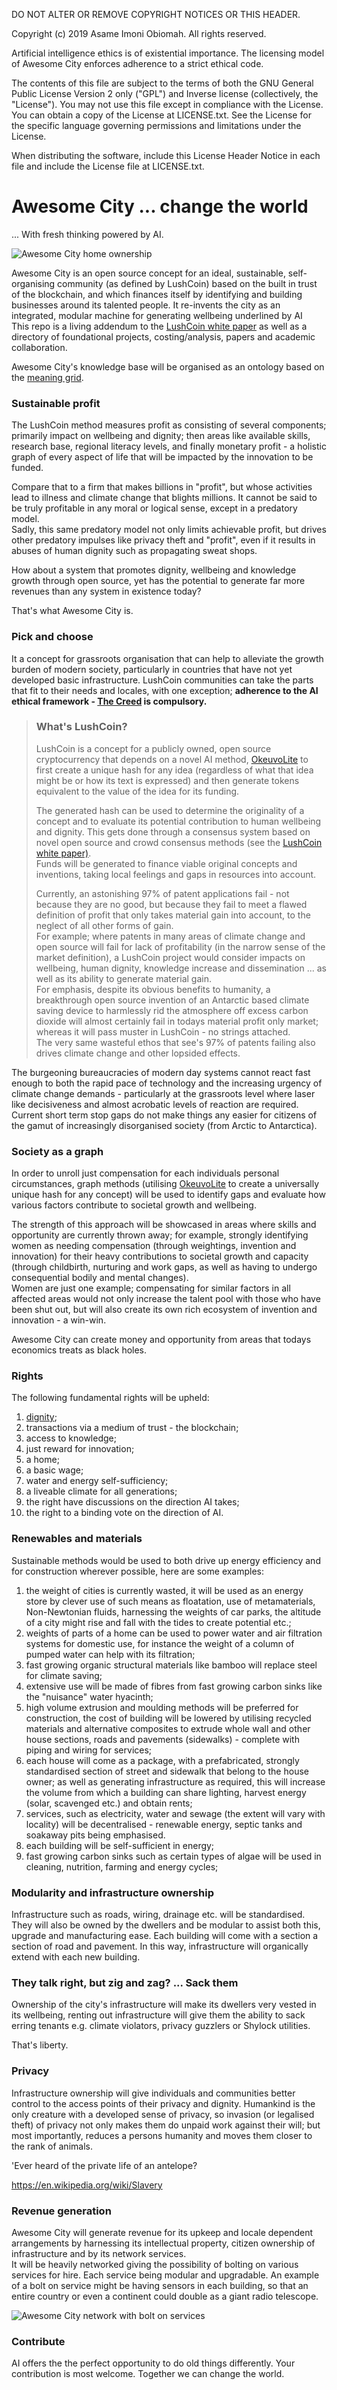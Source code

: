 DO NOT ALTER OR REMOVE COPYRIGHT NOTICES OR THIS HEADER.

Copyright (c) 2019 Asame Imoni Obiomah. All rights reserved.

Artificial intelligence ethics is of existential importance.
The licensing model of Awesome City enforces adherence to a strict ethical code.

The contents of this file are subject to the terms of both the GNU
General Public License Version 2 only ("GPL") and Inverse license (collectively, the "License").  You
may not use this file except in compliance with the License.  You can
obtain a copy of the License at LICENSE.txt.  See the License for the specific
language governing permissions and limitations under the License.

When distributing the software, include this License Header Notice in each
file and include the License file at LICENSE.txt.

# Awesome City ... change the world

... With fresh thinking powered by AI.

![Awesome City home ownership](Images/homeAndInfrastructureOwnership.png?raw=true)

Awesome City is an open source concept for an ideal, sustainable, self-organising community (as defined by LushCoin) based on the built in trust of the blockchain, and which finances itself by identifying and building businesses around its talented people. It re-invents the city as an integrated, modular machine for generating wellbeing underlined by AI<br />This repo  is a living addendum to the [LushCoin white paper](https://github.com/Grand-Axe/LushCoin/raw/master/Docs/LushCoinWhitePaper.pdf) as well as a directory of foundational projects, costing/analysis, papers and academic collaboration.

Awesome City's knowledge base will be organised as an ontology based on the [meaning grid](https://github.com/Grand-Axe/Okeuvo-Lite/).

### Sustainable profit

The LushCoin method measures profit as consisting of several components; primarily impact on wellbeing and dignity; then areas like available skills, research base, regional literacy levels, and finally monetary profit - a holistic graph of every aspect of life that will be impacted by the innovation to be funded.

Compare that to a firm that makes billions in "profit", but whose activities lead to illness and climate change that blights millions. It cannot be said to be truly profitable in any moral or logical sense, except in a predatory model.<br />Sadly, this same predatory model not only limits achievable profit, but drives other predatory impulses like privacy theft and "profit", even if it results in abuses of human dignity such as propagating sweat shops.

How about a system that promotes dignity, wellbeing and knowledge growth through open source, yet has the potential to generate far more revenues than any system in existence today?

That's what Awesome City is.

### Pick and choose

It a concept for grassroots organisation that can help to alleviate the growth burden of modern society, particularly in countries that have not yet developed basic infrastructure. LushCoin communities can take the parts that fit to their needs and locales, with one exception; **adherence to the AI ethical framework - [The Creed](https://github.com/Grand-Axe/The-Creed) is compulsory.**

> ### What's LushCoin?
>
> LushCoin is a concept for a publicly owned, open source cryptocurrency that depends on a novel AI method, [OkeuvoLite](https://github.com/Grand-Axe/Okeuvo-Lite)  to first create a unique hash for any idea (regardless of what that idea might be or how its text is expressed) and then generate tokens equivalent to the value of the idea for its funding.
>
> The generated hash can be used to determine the originality of a concept and to evaluate its potential contribution to human wellbeing and dignity. This gets done through a consensus system based on novel open source and crowd consensus methods (see the [LushCoin white paper)](https://github.com/Grand-Axe/LushCoin/raw/master/Docs/LushCoinWhitePaper.pdf). <br />Funds will be generated to finance viable original concepts and inventions, taking local feelings and gaps in resources into account.
>
> Currently, an astonishing 97% of patent applications fail - not because they are no good, but because they fail to meet a flawed definition of profit that only takes material gain into account, to the neglect of all other forms of gain. <br />For example; where patents in many areas of climate change and open source will fail for lack of profitability (in the narrow sense of the market definition), a LushCoin project would consider impacts on wellbeing, human dignity, knowledge increase and dissemination ... as well as its ability to generate material gain. <br />For emphasis, despite its obvious benefits to humanity, a breakthrough open source invention of an Antarctic based climate saving device to harmlessly rid the atmosphere off excess carbon dioxide will almost certainly fail in todays material profit only market; whereas it will pass muster in LushCoin - no strings attached.<br />The very same wasteful ethos that see's 97% of patents failing also drives climate change and other lopsided effects.

The burgeoning bureaucracies of modern day systems cannot react fast enough to both the rapid pace of technology and the increasing urgency of climate change demands - particularly at the grassroots level where laser like decisiveness and almost acrobatic levels of reaction are required.<br />Current short term stop gaps do not make things any easier for citizens of the gamut of increasingly disorganised society (from Arctic to Antarctica).

### Society as a graph

In order to unroll just compensation for each individuals personal circumstances, graph methods (utilising [OkeuvoLite](https://github.com/Grand-Axe/Okeuvo-Lite) to create a universally unique hash for any concept) will be used to identify gaps and evaluate how various factors contribute to societal growth and wellbeing. 

The strength of this approach will be showcased in areas where skills and opportunity are currently thrown away; for example, strongly identifying women as needing compensation (through weightings, invention and innovation) for their heavy contributions to societal growth and capacity (through childbirth, nurturing and work gaps, as well as having to undergo consequential bodily and mental changes).<br />Women are just one example; compensating for similar factors in all affected areas would not only increase the talent pool with those who have been shut out, but will also create its own rich ecosystem of invention and innovation - a win-win.

Awesome City can create money and opportunity from areas that todays economics treats as black holes.

### Rights

The following fundamental rights will be upheld:

1. [dignity](https://en.wikipedia.org/wiki/Dignity);
2. transactions via a medium of trust - the blockchain;
3. access to knowledge;
4. just reward for innovation;
5. a home;
6. a basic wage;
7. water and energy self-sufficiency;
8. a liveable climate for all generations;
9. the right have discussions on the direction AI takes;
10. the right to a binding vote on the direction of AI.

### Renewables and materials

Sustainable methods would be used to both drive up energy efficiency and for construction wherever possible, here are some examples:

1. the weight of cities is currently wasted, it will be used as an energy store by clever use of such means as floatation, use of metamaterials, Non-Newtonian fluids, harnessing the weights of car parks, the altitude of a city might rise and fall with the tides to create potential etc.;
2. weights of parts of a home can be used to power water and air filtration systems for domestic use, for instance the weight of a column of pumped water can help with its filtration;
3. fast growing organic structural materials like bamboo will replace steel for climate saving;
4. extensive use will be made of fibres from fast growing carbon sinks like the "nuisance" water hyacinth;
5. high volume extrusion and moulding methods will be preferred for construction, the cost of building will be lowered by utilising recycled materials and alternative composites to extrude whole wall and other house sections, roads and pavements (sidewalks) - complete with piping and wiring for services;
6. each house will come as a package, with a prefabricated, strongly standardised section of street and sidewalk that belong to the house owner; as well as generating infrastructure as required, this will increase the volume from which a building can share lighting, harvest energy (solar, scavenged etc.) and obtain rents;
7. services, such as electricity, water and sewage (the extent will vary with locality) will be decentralised - renewable energy, septic tanks and soakaway pits being emphasised.
8. each building will be self-sufficient in energy;
9. fast growing carbon sinks such as certain types of algae will be used in cleaning, nutrition, farming and energy cycles;

### Modularity and infrastructure ownership

Infrastructure such as roads, wiring, drainage etc. will be standardised. They will also be owned by the dwellers and be modular to assist both this, upgrade and manufacturing ease. Each building will come with a section a section of road and pavement. In this way, infrastructure will organically extend with each new building.

### They talk right, but zig and zag? ... Sack them

Ownership of the city's infrastructure will make its dwellers very vested in its wellbeing,  renting out  infrastructure will give them the ability to sack erring tenants e.g. climate violators, privacy guzzlers or Shylock utilities.

That's liberty.

### Privacy

Infrastructure ownership will give individuals and communities better control to the access points of their privacy and dignity. Humankind is the only creature with a developed sense of privacy, so invasion (or legalised theft) of privacy not only makes them do unpaid work against their will; but most importantly, reduces a persons humanity and moves them closer to the rank of animals.

'Ever heard of the private life of an antelope?

https://en.wikipedia.org/wiki/Slavery

### Revenue generation

Awesome City will generate revenue for its upkeep and locale dependent arrangements by harnessing its intellectual property, citizen ownership of infrastructure and by its network services.<br />It will be heavily networked giving the possibility of bolting on various services for hire. Each service being modular and upgradable. An example of a bolt on service might be having sensors in each building, so that an entire country or even a continent could double as a giant radio telescope.

![Awesome City network with bolt on services](Images/awesomeCityNetwork.png?raw=true)



### Contribute

AI offers the the perfect opportunity to do old things differently. Your contribution is most welcome. Together we can change the world.